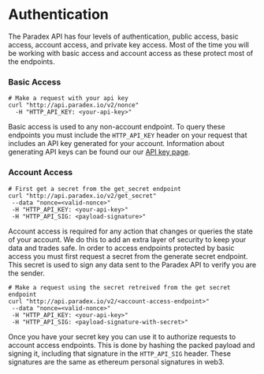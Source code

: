 # Authentication

The Paradex API has four levels of authentication, public access, basic access, account access, and private key access. Most of the time you will be working with basic access and account access as these protect most of the endpoints. 

### Basic Access

```shell
# Make a request with your api key
curl "http://api.paradex.io/v2/nonce"
  -H "HTTP_API_KEY: <your-api-key>"
```

Basic access is used to any non-account endpoint. To query these endpoints you must include the `HTTP_API_KEY` header on your request that includes an API key generated for your account. Information about generating API keys can be found our our [API key page](https://paradex.io/developers). 

### Account Access

```shell
# First get a secret from the get_secret endpoint
curl "http://api.paradex.io/v2/get_secret"
 --data "nonce=<valid-nonce>"
 -H "HTTP_API_KEY: <your-api-key>"
 -H "HTTP_API_SIG: <payload-signature>"
```

Account access is required for any action that changes or queries the state of your account. We do this to add an extra layer of security to keep your data and trades safe. In order to access endpoints protected by basic access you must first request a secret from the generate secret endpoint. This secret is used to sign any data sent to the Paradex API to verify you are the sender. 

```shell
# Make a request using the secret retreived from the get secret endpoint
curl "http://api.paradex.io/v2/<account-access-endpoint>"
 --data "nonce=<valid-nonce>"
 -H "HTTP_API_KEY: <your-api-key>"
 -H "HTTP_API_SIG: <payload-signature-with-secret>"
```

Once you have your secret key you can use it to authorize requests to account access endpoints. This is done by hashing the packed payload and signing it, including that signature in the `HTTP_API_SIG` header. These signatures are the same as ethereum personal signatures in web3.


